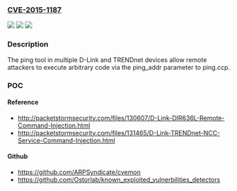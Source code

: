 ### [CVE-2015-1187](https://cve.mitre.org/cgi-bin/cvename.cgi?name=CVE-2015-1187)
![](https://img.shields.io/static/v1?label=Product&message=n%2Fa&color=blue)
![](https://img.shields.io/static/v1?label=Version&message=n%2Fa&color=blue)
![](https://img.shields.io/static/v1?label=Vulnerability&message=n%2Fa&color=brighgreen)

### Description

The ping tool in multiple D-Link and TRENDnet devices allow remote attackers to execute arbitrary code via the ping_addr parameter to ping.ccp.

### POC

#### Reference
- http://packetstormsecurity.com/files/130607/D-Link-DIR636L-Remote-Command-Injection.html
- http://packetstormsecurity.com/files/131465/D-Link-TRENDnet-NCC-Service-Command-Injection.html

#### Github
- https://github.com/ARPSyndicate/cvemon
- https://github.com/Ostorlab/known_exploited_vulnerbilities_detectors

